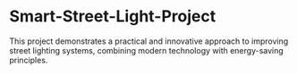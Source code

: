 # Smart-Street-Light-Project
This project demonstrates a practical and innovative approach to improving street lighting systems, combining modern technology with energy-saving principles.
